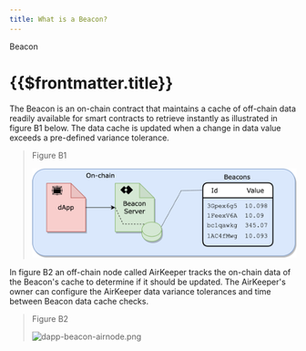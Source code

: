 ```yaml
---
title: What is a Beacon?
---
```


<TitleSpan>Beacon</TitleSpan>

# {{$frontmatter.title}}

<BeaconWarning/>

<TocHeader />
<TOC class="table-of-contents" :include-level="[2,3]" />

The Beacon is an on-chain contract that maintains a cache of off-chain data
readily available for smart contracts to retrieve instantly as illustrated in
figure B1 below. The data cache is updated when a change in data value exceeds a
pre-defined variance tolerance.

> Figure B1
>
> ![dapp-beacon.png](./assets/images/dapp-beacon.png)

In figure B2 an off-chain node called AirKeeper tracks the on-chain data of the
Beacon's cache to determine if it should be updated. The AirKeeper's owner can
configure the AirKeeper data variance tolerances and time between Beacon data
cache checks.

> Figure B2
>
> ![dapp-beacon-airnode.png](./assets/images/dapp-beacon-airnode.png)
